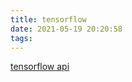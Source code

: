 ```yaml
---
title: tensorflow
date: 2021-05-19 20:20:58
tags:
---
```


[tensorflow api](https://tensorflow.juejin.im/extend/adding_an_op.html#toc-10)  


